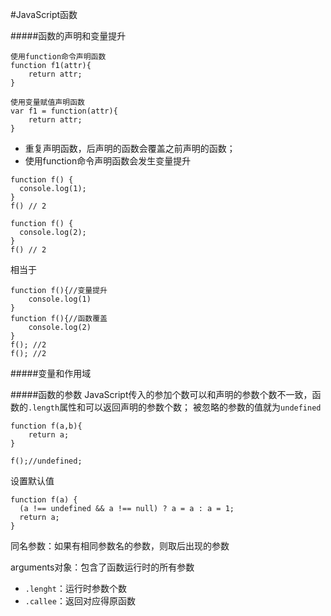 #JavaScript函数

#####函数的声明和变量提升

```
使用function命令声明函数
function f1(attr){
	return attr;
}

使用变量赋值声明函数
var f1 = function(attr){
	return attr;
}
```
+ 重复声明函数，后声明的函数会覆盖之前声明的函数；
+ 使用function命令声明函数会发生变量提升

```
function f() {
  console.log(1);
}
f() // 2

function f() {
  console.log(2);
}
f() // 2
```
相当于

```
function f(){//变量提升
	console.log(1)
}
function f(){//函数覆盖
	console.log(2)
}
f(); //2
f(); //2
```


#####变量和作用域



#####函数的参数
JavaScript传入的参加个数可以和声明的参数个数不一致，函数的`.length`属性和可以返回声明的参数个数；
被忽略的参数的值就为`undefined`

```
function f(a,b){
	return a;
}

f();//undefined;
```

设置默认值

```
function f(a) {
  (a !== undefined && a !== null) ? a = a : a = 1;
  return a;
}
```

同名参数：如果有相同参数名的参数，则取后出现的参数

arguments对象：包含了函数运行时的所有参数

+ `.lenght`：运行时参数个数
+ `.callee`：返回对应得原函数
